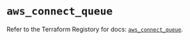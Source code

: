 # `aws_connect_queue`

Refer to the Terraform Registory for docs: [`aws_connect_queue`](https://registry.terraform.io/providers/hashicorp/aws/4.66.0/docs/resources/connect_queue).
